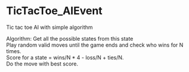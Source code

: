 # TicTacToe_AIEvent
 
Tic tac toe AI with simple algorithm

Algorithm:
Get all the possible states from this state <br>
Play random valid moves until the game ends and check who wins for N times.<br>
Score for a state = wins/N  * 4 - loss/N + ties/N.<br>
Do the move with best score.<br>
